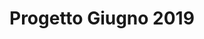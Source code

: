 # Progetto Giugno 2019


<!--stackedit_data:
eyJoaXN0b3J5IjpbLTU5NjczMzY0MiwtMTg1MTU1NDQ3MCwtMT
g1MTU1NDQ3MF19
-->